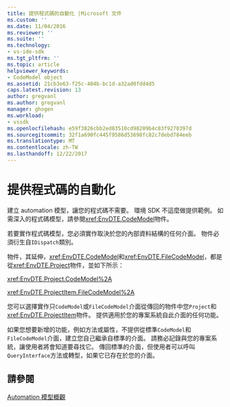 ```yaml
---
title: 提供程式碼的自動化 |Microsoft 文件
ms.custom: ''
ms.date: 11/04/2016
ms.reviewer: ''
ms.suite: ''
ms.technology:
- vs-ide-sdk
ms.tgt_pltfrm: ''
ms.topic: article
helpviewer_keywords:
- CodeModel object
ms.assetid: 21cb3e63-f25c-404b-bc1d-a32ad0fdd4d5
caps.latest.revision: 13
author: gregvanl
ms.author: gregvanl
manager: ghogen
ms.workload:
- vssdk
ms.openlocfilehash: e59f3826cbb2ed83510cd98209b4c83f9278397d
ms.sourcegitcommit: 32f1a690fc445f9586d53698fc82c7debd784eeb
ms.translationtype: MT
ms.contentlocale: zh-TW
ms.lasthandoff: 12/22/2017
---
```

# <a name="providing-automation-for-code"></a>提供程式碼的自動化
建立 automation 模型，讓您的程式碼不需要。 環境 SDK 不這麼做提供範例。 如需深入的程式碼模型，請參閱<xref:EnvDTE.CodeModel>物件。  
  
 若要實作程式碼模型，您必須實作取決於您的內部資料結構的任何介面。 物件必須衍生自`IDispatch`類別。  
  
 物件，其延伸，<xref:EnvDTE.CodeModel>和<xref:EnvDTE.FileCodeModel>，都是從<xref:EnvDTE.Project>物件，並如下所示：  
  
 <xref:EnvDTE.Project.CodeModel%2A>  
  
 <xref:EnvDTE.ProjectItem.FileCodeModel%2A>  
  
 您可以選擇實作只`CodeModel`或`FileCodeModel`介面從傳回的物件中您`Project`和<xref:EnvDTE.ProjectItem>物件。 提供適用於您的專案系統自此介面的任何功能。  
  
 如果您想要新增的功能，例如方法或屬性，不提供從標準`CodeModel`和`FileCodeModel`介面，建立您自己繼承自標準的介面。 請務必記錄與您的專案系統，讓使用者將會知道要尋找它。 傳回標準的介面，但使用者可以呼叫`QueryInterface`方法或轉型，如果它已存在於您的介面。  
  
## <a name="see-also"></a>請參閱  
 [Automation 模型概觀](../../extensibility/internals/automation-model-overview.md)
